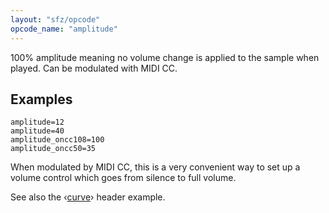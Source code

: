 ```yaml
---
layout: "sfz/opcode"
opcode_name: "amplitude"
---
```

100% amplitude meaning no volume change is applied to the sample when played.
Can be modulated with MIDI CC.

## Examples

```
amplitude=12
amplitude=40
amplitude_oncc108=100
amplitude_oncc50=35
```

When modulated by MIDI CC, this is a very convenient way to set up a volume
control which goes from silence to full volume.

See also the ‹[curve](/headers/curve)› header example.
